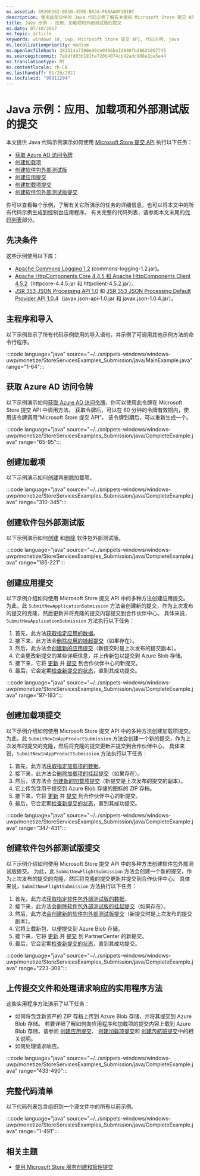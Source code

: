 ```yaml
---
ms.assetid: 4920D262-B810-409E-BA3A-F68AADF1B1BC
description: 使用此部分中的 Java 代码示例了解有关使用 Microsoft Store 提交 API 的详细信息。
title: Java 示例 - 应用、加载项和外部测试版的提交
ms.date: 07/10/2017
ms.topic: article
keywords: windows 10, uwp, Microsoft Store 提交 API, 代码示例, java
ms.localizationpriority: medium
ms.openlocfilehash: 383514a7390e00ce0406be1d846fb38621007745
ms.sourcegitcommit: 7e8dfd83b181fe720b4074cb42adc908e1ba5e44
ms.translationtype: MT
ms.contentlocale: zh-CN
ms.lasthandoff: 01/26/2021
ms.locfileid: "98811294"
---
```

# <a name="java-sample-submissions-for-apps-add-ons-and-flights"></a>Java 示例：应用、加载项和外部测试版的提交

本文提供 Java 代码示例演示如何使用 [Microsoft Store 提交 API](create-and-manage-submissions-using-windows-store-services.md) 执行以下任务：

* [获取 Azure AD 访问令牌](#token)
* [创建加载项](#create-add-on)
* [创建软件包外部测试版](#create-package-flight)
* [创建应用提交](#create-app-submission)
* [创建加载项提交](#create-add-on-submission)
* [创建软件包外部测试版提交](#create-flight-submission)

你可以查看每个示例，了解有关它所演示的任务的详细信息，也可以将本文中的所有代码示例生成到控制台应用程序。 有关完整的代码列表，请参阅本文末尾的[代码列表](java-code-examples-for-the-windows-store-submission-api.md#code-listing)部分。

## <a name="prerequisites"></a>先决条件

这些示例使用以下库：

* [Apache Commons Logging 1.2](https://commons.apache.org/proper/commons-logging/)  (commons-logging-1.2.jar)。
* [Apache HttpComponents Core 4.4.5 和 Apache HttpComponents Client 4.5.2](https://hc.apache.org/)（httpcore-4.4.5.jar 和 httpclient-4.5.2.jar）。
* [JSR 353 JSON Processing API 1.0](https://mvnrepository.com/artifact/javax.json/javax.json-api/1.0) 和 [JSR 353 JSON Processing Default Provider API 1.0.4](https://mvnrepository.com/artifact/org.glassfish/javax.json/1.0.4)（javax.json-api-1.0.jar 和 javax.json-1.0.4.jar）。

## <a name="main-program-and-imports"></a>主程序和导入

以下示例显示了所有代码示例使用的导入语句，并示例了可调用其他示例方法的命令行程序。

:::code language="java" source="~/../snippets-windows/windows-uwp/monetize/StoreServicesExamples_Submission/java/MainExample.java" range="1-64":::

<span id="token" />

## <a name="obtain-an-azure-ad-access-token"></a>获取 Azure AD 访问令牌

以下示例演示如何[获取 Azure AD 访问令牌](create-and-manage-submissions-using-windows-store-services.md#obtain-an-azure-ad-access-token)，你可以使用此令牌在 Microsoft Store 提交 API 中调用方法。 获取令牌后，可以在 60 分钟的令牌有效期内，使用该令牌调用“Microsoft Store 提交 API”。 该令牌到期后，可以重新生成一个。

:::code language="java" source="~/../snippets-windows/windows-uwp/monetize/StoreServicesExamples_Submission/java/CompleteExample.java" range="65-95":::

<span id="create-add-on" />

## <a name="create-an-add-on"></a>创建加载项

以下示例演示如何[创建](create-an-add-on.md)再[删除](delete-an-add-on.md)加载项。

:::code language="java" source="~/../snippets-windows/windows-uwp/monetize/StoreServicesExamples_Submission/java/CompleteExample.java" range="310-345":::

<span id="create-package-flight" />

## <a name="create-a-package-flight"></a>创建软件包外部测试版

以下示例演示如何[创建](create-a-flight.md) 和[删除](delete-a-flight.md) 软件包外部测试版。

:::code language="java" source="~/../snippets-windows/windows-uwp/monetize/StoreServicesExamples_Submission/java/CompleteExample.java" range="185-221":::

<span id="create-app-submission" />

## <a name="create-an-app-submission"></a>创建应用提交

以下示例介绍如何使用 Microsoft Store 提交 API 中的多种方法创建应用提交。 为此，此 `SubmitNewApplicationSubmission` 方法会创建新的提交，作为上次发布的提交的克隆，然后更新并将克隆的提交内容提交到合作伙伴中心。 具体来说，`SubmitNewApplicationSubmission` 方法执行以下任务：

1. 首先，此方法[获取指定应用的数据](get-an-app.md)。
2. 接下来，此方法会[删除应用的挂起提交](delete-an-app-submission.md)（如果存在）。
3. 然后，此方法会[创建新的应用提交](create-an-app-submission.md)（新提交时是上次发布的提交副本）。
4. 它会更改新提交的某些详细信息，并上传新包以提交到 Azure Blob 存储。
5. 接下来，它将 [更新](update-an-app-submission.md) 并 [提交](commit-an-app-submission.md) 到合作伙伴中心的新提交。
6. 最后，它会定期[检查新提交的状态](get-status-for-an-app-submission.md)，直到其成功提交。

:::code language="java" source="~/../snippets-windows/windows-uwp/monetize/StoreServicesExamples_Submission/java/CompleteExample.java" range="97-183":::

<span id="create-add-on-submission" />

## <a name="create-an-add-on-submission"></a>创建加载项提交

以下示例介绍如何使用 Microsoft Store 提交 API 中的多种方法创建加载项提交。 为此，此 `SubmitNewInAppProductSubmission` 方法会创建一个新的提交，作为上次发布的提交的克隆，然后将克隆的提交更新并提交到合作伙伴中心。 具体来说，`SubmitNewInAppProductSubmission` 方法执行以下任务：

1. 首先，此方法[获取指定加载项的数据](get-an-add-on.md)。
2. 接下来，此方法会[删除加载项的挂起提交](delete-an-add-on-submission.md)（如果存在）。
3. 然后，该方法会 [创建新的加载项提交](create-an-add-on-submission.md)（新提交是上次发布的提交的副本）。
4. 它上传包含用于提交到 Azure Blob 存储的图标的 ZIP 存档。
5. 接下来，它将 [更新](update-an-add-on-submission.md) 并 [提交](commit-an-add-on-submission.md) 到合作伙伴中心的新提交。
6. 最后，它会定期[检查新提交的状态](get-status-for-an-add-on-submission.md)，直到其成功提交。

:::code language="java" source="~/../snippets-windows/windows-uwp/monetize/StoreServicesExamples_Submission/java/CompleteExample.java" range="347-431":::

<span id="create-flight-submission" />

## <a name="create-a-package-flight-submission"></a>创建软件包外部测试版提交

以下示例介绍如何使用 Microsoft Store 提交 API 中的多种方法创建软件包外部测试版提交。 为此，此 `SubmitNewFlightSubmission` 方法会创建一个新的提交，作为上次发布的提交的克隆，然后将克隆的提交更新并提交到合作伙伴中心。 具体来说，`SubmitNewFlightSubmission` 方法执行以下任务：

1. 首先，此方法[获取指定软件包外部测试版的数据](get-a-flight.md)。
2. 接下来，此方法会[删除软件包外部测试版的挂起提交](delete-a-flight-submission.md)（如果存在）。
3. 然后，此方法[会创建新的软件包外部测试版提交](create-a-flight-submission.md)（新提交时是上次发布的提交副本）。
4. 它将上载新包，以便提交到 Azure Blob 存储。
5. 接下来，它将 [更新](update-a-flight-submission.md) 并 [提交](commit-a-flight-submission.md) 到 PartnerCenter 的新提交。
6. 最后，它会定期[检查新提交的状态](get-status-for-a-flight-submission.md)，直到其成功提交。

:::code language="java" source="~/../snippets-windows/windows-uwp/monetize/StoreServicesExamples_Submission/java/CompleteExample.java" range="223-308":::

<span id="utilities" />

## <a name="utility-methods-to-upload-submission-files-and-handle-request-responses"></a>上传提交文件和处理请求响应的实用程序方法

这些实用程序方法演示了以下任务：

* 如何将包含新资产的 ZIP 存档上传到 Azure Blob 存储，并将其提交到 Azure Blob 存储。 若要详细了解如何向应用程序和加载项的提交内容上载到 Azure Blob 存储，请参阅 [创建应用提交](manage-app-submissions.md#create-an-app-submission)、 [创建加载项提交](manage-add-on-submissions.md#create-an-add-on-submission)和 [创建包航班提交](manage-flight-submissions.md#create-a-package-flight-submission)中的相关说明。
* 如何处理请求响应。

:::code language="java" source="~/../snippets-windows/windows-uwp/monetize/StoreServicesExamples_Submission/java/CompleteExample.java" range="433-490":::

<span id="code-listing" />

## <a name="complete-code-listing"></a>完整代码清单

以下代码列表包含组织到一个源文件中的所有以前示例。

:::code language="java" source="~/../snippets-windows/windows-uwp/monetize/StoreServicesExamples_Submission/java/CompleteExample.java" range="1-491":::

## <a name="related-topics"></a>相关主题

* [使用 Microsoft Store 服务创建和管理提交](create-and-manage-submissions-using-windows-store-services.md)
